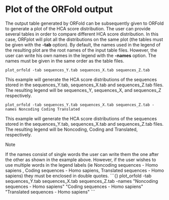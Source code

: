 # Plot of the ORFold output


The output table generated by ORFold can be subsequently given to ORFold 
to generate a plot of the HCA score distribution. 
The user can provide several tables in order to compare different HCA score
distribution. In this case, ORFplot will plot all the distributions on the same plot
(the tables must be given with the **-tab** option). 
By default, the names used in the legend of the resulting plot 
are the root names of the input table files. 
However, the user can write his own names in the legend 
with the **-names** option. The names must be given in the same order 
as the table files. 

	plot_orfold -tab sequences_Y.tab sequences_X.tab sequences_Z.tab

This example will generate the HCA score distributions of the sequences 
stored in the sequences_Y.tab, sequences_X.tab and sequences_Z.tab files. 
The resulting legend will be sequences_Y, sequences_X, and sequences_Z respectively. 

	plot_orfold -tab sequences_Y.tab sequences_X.tab sequences_Z.tab -names Noncoding Coding Translated

This example will generate the HCA score distributions of the sequences 
stored in the sequences_Y.tab, sequences_X.tab and sequences_Z.tab files.
The resulting legend will be Noncoding, Coding and Translated, respectively.

<div class="admonition note">
    <p class="first admonition-title">
        Note
    </p>
    <p class="last">
        If the names consist of single words the user can write them the 
one after the other as shown in the example above. However, if the user 
wishes to use multiple words in the legend labels (ie Noncoding sequences - 
Homo sapiens , Coding sequences - Homo sapiens, Translated sequences - 
Homo sapiens) they must be enclosed in double quotes. 
```{}
	plot_orfold -tab sequences_Y.tab sequences_X.tab sequences_Z.tab -names "Noncoding sequences - Homo sapiens" "Coding sequences - Homo sapiens" "Translated sequences - Homo sapiens"
```
    </p>
</div>
